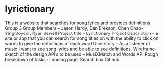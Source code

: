 # lyrictionary
This is a website that searches for song lyrics and provides definitions
Group 3 
Group Members – Jason Hardy, Dan Erekson, Chen Chao-Ying(Joyce), Ryan Jewell
Project title – Lyrictionary
Project Description – a site or app that you can search for song titles on with the ability to click on words to give the definitions of each word
User story – As a listener of music I want to see song lyrics and be able to see definitions.
Wireframe-sketch of the design
API’s to be used – MusiXMatch and Words API
Rough breakdown of tasks :
Landing page,
Search box
Git hub
